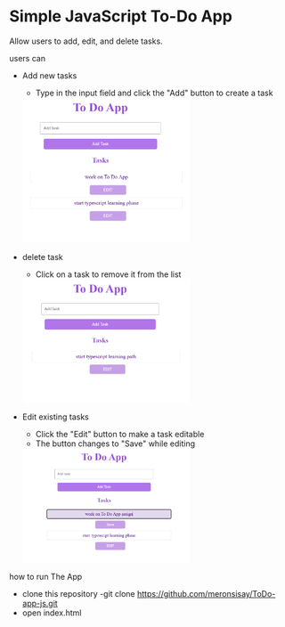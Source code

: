 

# Simple JavaScript To-Do App
Allow users to add, edit, and delete tasks.

users can
 - Add new tasks
     - Type in the input field and click the "Add" button to create a task
     <img src="./screenshots/Add-Task.png" alt="Task Added" width="300"/>
- delete task
     - Click on a task to remove it from the list
    <img src="./screenshots/Delete-Task.png" alt="Task Deleted" width="300"/>

 - Edit existing tasks
     - Click the "Edit" button to make a task editable
     - The button changes to "Save" while editing
     <img src="./screenshots/Edit-Task.png" alt="Task Deleted" width="300"/>
 

how to run The App
 - clone this repository
      -git clone https://github.com/meronsisay/ToDo-app-js.git
 - open index.html

